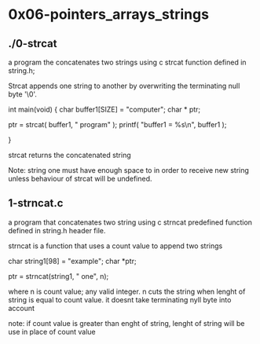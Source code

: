 # 0x06-pointers_arrays_strings

## ./0-strcat

a program the concatenates two strings using c strcat function defined in string.h;

Strcat appends one string to another by overwriting the terminating null byte '\0'.

int main(void)
{
  char buffer1[SIZE] = "computer";
  char * ptr;

  ptr = strcat( buffer1, " program" );
  printf( "buffer1 = %s\n", buffer1 );

}

strcat returns the concatenated string

Note: string one must have enough space to in order to receive new string unless behaviour of strcat will be undefined.

## 1-strncat.c

a program that concatenates two string using c strncat predefined function defined in string.h header file.

strncat is a function that uses a count value to append two strings

char string1[98] = "example";
char *ptr;

ptr = strncat(string1, " one", n);

where n is count value; any valid integer. n cuts the string when lenght of string is equal to count value. it doesnt take terminating nyll byte into account

note: if count value is greater than enght of string, lenght of string will be use in place of count value